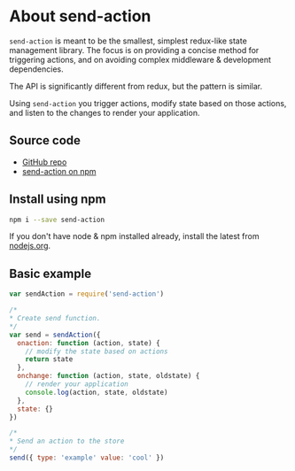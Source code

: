 # About send-action

`send-action` is meant to be the smallest, simplest redux-like state management library. The focus is on providing a concise method for triggering actions, and on avoiding complex middleware & development dependencies.

The API is significantly different from redux, but the pattern is similar. 

Using `send-action` you trigger actions, modify state based on those actions, and listen to the changes to render your application.

## Source code
- [GitHub repo](https://github.com/sethvincent/send-action)
- [send-action on npm](http://npmjs.com/send-action)

## Install using npm

```sh
npm i --save send-action
```

If you don't have node & npm installed already, install the latest from [nodejs.org](https://nodejs.org).

## Basic example

```js
var sendAction = require('send-action')

/*
* Create send function.
*/
var send = sendAction({
  onaction: function (action, state) {
    // modify the state based on actions
    return state
  },
  onchange: function (action, state, oldstate) {
    // render your application
    console.log(action, state, oldstate)
  },
  state: {}
})

/*
* Send an action to the store
*/
send({ type: 'example' value: 'cool' })
```
